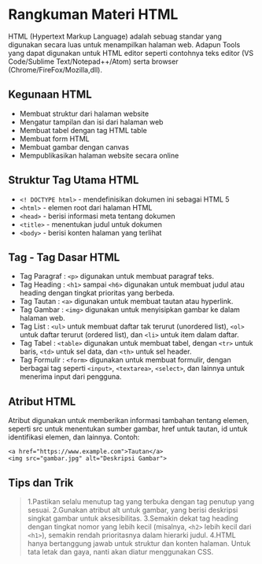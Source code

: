 # Rangkuman Materi HTML
HTML (Hypertext Markup Language) adalah sebuag standar yang digunakan secara luas untuk menampilkan halaman web. Adapun Tools yang dapat digunakan untuk HTML editor seperti contohnya teks editor (VS Code/Sublime Text/Notepad++/Atom) serta browser (Chrome/FireFox/Mozilla,dll).

## Kegunaan HTML
- Membuat struktur dari halaman website
- Mengatur tampilan dan isi dari halaman web
- Membuat tabel dengan tag HTML table
- Membuat form HTML
- Membuat gambar dengan canvas
- Mempublikasikan halaman website secara online

## Struktur Tag Utama HTML
- `<! DOCTYPE html>` - mendefinisikan dokumen ini sebagai HTML 5
- `<html>` - elemen root dari halaman HTML
- `<head>` - berisi informasi meta tentang dokumen
- `<title>` - menentukan judul untuk dokumen
- `<body>` - berisi konten halaman yang terlihat

## Tag - Tag Dasar HTML
- Tag Paragraf : `<p>` digunakan untuk membuat paragraf teks.
- Tag Heading : `<h1>` sampai `<h6>` digunakan untuk membuat judul atau heading dengan tingkat prioritas yang berbeda.
- Tag Tautan : `<a>` digunakan untuk membuat tautan atau hyperlink.
- Tag Gambar : `<img>` digunakan untuk menyisipkan gambar ke dalam halaman web.
- Tag List : `<ul>` untuk membuat daftar tak terurut (unordered list), `<ol>` untuk daftar terurut (ordered list), dan `<li>` untuk item dalam daftar.
- Tag Tabel : `<table>` digunakan untuk membuat tabel, dengan `<tr>` untuk baris, `<td>` untuk sel data, dan `<th>` untuk sel header.
- Tag Formulir : `<form>` digunakan untuk membuat formulir, dengan berbagai tag seperti `<input>`, `<textarea>`, `<select>`, dan lainnya untuk menerima input dari pengguna.

## Atribut HTML
Atribut digunakan untuk memberikan informasi tambahan tentang elemen, seperti src untuk menentukan sumber gambar, href untuk tautan, id untuk identifikasi elemen, dan lainnya.
Contoh:
```
<a href="https://www.example.com">Tautan</a>
<img src="gambar.jpg" alt="Deskripsi Gambar">
```

## Tips dan Trik
> 1.Pastikan selalu menutup tag yang terbuka dengan tag penutup yang sesuai.
> 2.Gunakan atribut alt untuk gambar, yang berisi deskripsi singkat gambar untuk aksesibilitas.
> 3.Semakin dekat tag heading dengan tingkat nomor yang lebih kecil (misalnya,  `<h2>` lebih kecil dari `<h1>`), semakin rendah prioritasnya dalam hierarki judul.
> 4.HTML hanya bertanggung jawab untuk struktur dan konten halaman. Untuk tata letak dan gaya, nanti akan diatur menggunakan CSS.





